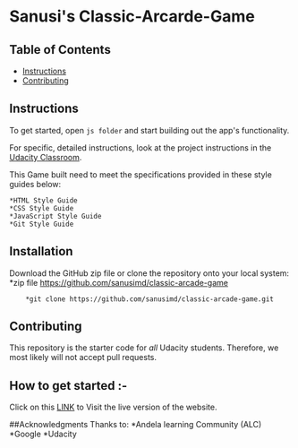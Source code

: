 # Sanusi's Classic-Arcarde-Game

## Table of Contents

* [Instructions](#instructions)
* [Contributing](#contributing)

## Instructions
To get started, open `js folder` and start building out the app's functionality.

For specific, detailed instructions, look at the project instructions in the [Udacity Classroom](https://classroom.udacity.com/me).

This Game built need to  meet the specifications provided in these style guides below:

    *HTML Style Guide
    *CSS Style Guide
    *JavaScript Style Guide
    *Git Style Guide

## Installation
Download the GitHub zip file or clone the repository onto your local system: 
        *zip file https://github.com/sanusimd/classic-arcade-game
        
        *git clone https://github.com/sanusimd/classic-arcade-game.git

## Contributing

This repository is the starter code for _all_ Udacity students. Therefore, we most likely will not accept pull requests.


## How to get started :-

Click on this <a href="https://sanusimd.github.io/classic-arcade-game/">LINK</a> to Visit the live version of the website.

##Acknowledgments
    Thanks to:
        *Andela learning Community (ALC)
        *Google
        *Udacity
